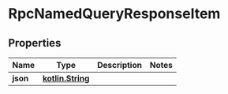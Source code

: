 # RpcNamedQueryResponseItem

## Properties
Name | Type | Description | Notes
------------ | ------------- | ------------- | -------------
**json** | [**kotlin.String**](.md) |  | 
